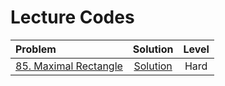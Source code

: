 # Lecture Codes

|  **Problem**  |  **Solution**  |  **Level**  |
|:--------------|:--------------:|:-----------:|
|  [85. Maximal Rectangle](https://leetcode.com/problems/maximal-rectangle/description/)  |  [Solution](https://github.com/kishanrajput23/Love-Babbar-CPP-DSA-Course/blob/main/Lectures/Lecture_122/Lecture_Codes/dice_throw_1.cpp) |  Hard  |
